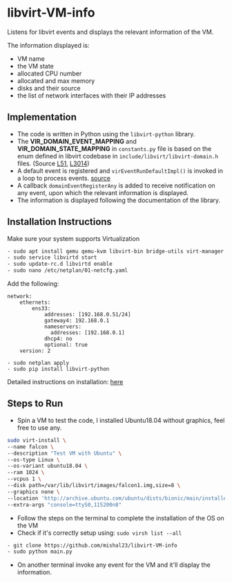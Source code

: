 # libvirt-VM-info

Listens for libvirt events and displays the relevant information of the VM.

The information displayed is:
- VM name
- the VM state
- allocated CPU number
- allocated and max memory
- disks and their source
- the list of network interfaces with their IP addresses

## Implementation

- The code is written in Python using the `libvirt-python` library.
- The **VIR_DOMAIN_EVENT_MAPPING** and **VIR_DOMAIN_STATE_MAPPING** in `constants.py` file is based on the enum defined in libvirt codebase in ```include/libvirt/libvirt-domain.h``` files. (Source [L51](https://github.com/libvirt/libvirt/blob/master/include/libvirt/libvirt-domain.h#L51), [L3014](https://github.com/libvirt/libvirt/blob/master/include/libvirt/libvirt-domain.h#L3014))
- A default event is registered and ```virEventRunDefaultImpl()``` is invoked in a loop to process events. [source](https://libvirt.org/html/libvirt-libvirt-event.html#virEventRegisterDefaultImpl)
- A callback ```domainEventRegisterAny``` is added to receive notification on any event, upon which the relevant information is displayed.
- The information is displayed following the documentation of the library.

## Installation Instructions

Make sure your system supports Virtualization

```bash
- sudo apt install qemu qemu-kvm libvirt-bin bridge-utils virt-manager
- sudo service libvirtd start
- sudo update-rc.d libvirtd enable
- sudo nano /etc/netplan/01-netcfg.yaml
```
Add the following:
```
network:
    ethernets:
        ens33:
            addresses: [192.168.0.51/24]
            gateway4: 192.168.0.1
            nameservers:
              addresses: [192.168.0.1]
            dhcp4: no
            optional: true
    version: 2
```
```
- sudo netplan apply
- sudo pip install libvirt-python
```

Detailed instructions on installation: [here](https://www.linuxtechi.com/install-configure-kvm-ubuntu-18-04-server/) 

## Steps to Run

- Spin a VM to test the code, I installed Ubuntu18.04 without graphics, feel free to use any.

```bash
sudo virt-install \
--name falcon \
--description "Test VM with Ubuntu" \
--os-type Linux \
--os-variant ubuntu18.04 \
--ram 1024 \
--vcpus 1 \
--disk path=/var/lib/libvirt/images/falcon1.img,size=8 \
--graphics none \
--location 'http://archive.ubuntu.com/ubuntu/dists/bionic/main/installer-amd64/' \
--extra-args "console=ttyS0,115200n8"
```
- Follow the steps on the terminal to complete the installation of the OS on the VM
- Check if it's correctly setup using: ```sudo virsh list --all```

```bash
- git clone https://github.com/mishal23/libvirt-VM-info
- sudo python main.py
```
- On another terminal invoke any event for the VM and it'll display the information.

